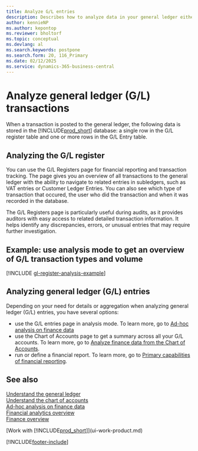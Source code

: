 ```yaml
---
title: Analyze G/L entries
description: Describes how to analyze data in your general ledger either on transactional level or on the detailed level.
author: kennieNP
ms.author: kepontop
ms.reviewer: bholtorf
ms.topic: conceptual
ms.devlang: al
ms.search.keywords: postpone
ms.search.form: 20, 116_Primary
ms.date: 02/12/2025
ms.service: dynamics-365-business-central
---
```


# Analyze general ledger (G/L) transactions

When a transaction is posted to the general ledger, the following data is stored in the [!INCLUDE[prod_short](includes/prod_short.md)] database: a single row in the G/L register table and one or more rows in the G/L Entry table.

## Analyzing the G/L register

You can use the G/L Registers page for financial reporting and transaction tracking. The page gives you an overview of all transactions to the general ledger with the ability to navigate to related entries in subledgers, such as VAT entries or Customer Ledger Entries. You can also see which type of transaction that occured, the user who did the transaction and when it was recorded in the database.

The G/L Registers page is particularly useful during audits, as it provides auditors with easy access to related detailed transaction information. It helps identify any discrepancies, errors, or unusual entries that may require further investigation. 

## Example: use analysis mode to get an overview of G/L transaction types and volume

[!INCLUDE [gl-register-analysis-example](includes/gl-register-analysis-example.md)]


## Analyzing general ledger (G/L) entries

Depending on your need for details or aggregation when analyzing general ledger (G/L) entries, you have several options:

- use the G/L entries page in analysis mode. To learn more, go to [Ad-hoc analysis on finance data](ad-hoc-analysis-finance.md)  
- use the Chart of Accounts page to get a summary across all your G/L accounts. To learn more, go to [Analyze finance data from the Chart of Accounts](finance-general-ledger.md).
- run or define a financial report. To learn more, go to [Primary capabilities of financial reporting](finance-financial-reporting-capabilities.md).

## See also

[Understand the general ledger](finance-general-ledger.md)  
[Understand the chart of accounts](finance-chart-of-accounts.md)  
[Ad-hoc analysis on finance data](ad-hoc-analysis-finance.md)  
[Financial analytics overview](bi.md)   
[Finance overview](finance.md)   

[Work with [!INCLUDE[prod_short](includes/prod_short.md)]](ui-work-product.md)  

[!INCLUDE[footer-include](includes/footer-banner.md)]
